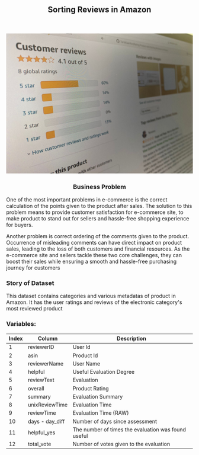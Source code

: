 <h2 align="center">Sorting Reviews in Amazon</h3>
<br>
<br>
<img algin="center" src="https://github.com/TarikKaanKoc/Rating.Product-and-Sorting.Reviews-in-Amazon/blob/main/image.jpeg"/>
<h3 align="center">Business Problem</h3>



One of the most important problems in e-commerce is the correct calculation of the points given to the product after 
sales. The solution to this problem means to provide customer satisfaction for e-commerce site, to make product to 
stand out for sellers and hassle-free shopping experience for buyers.

Another problem is correct ordering of the comments given to the product. Occurrence of misleading
comments can have direct impact on product sales, leading to the loss of both customers
and financial resources. As the e-commerce site and sellers tackle these two core challenges, 
they can boost their sales while ensuring a smooth and hassle-free purchasing journey for customers


### Story of Dataset

This dataset contains categories and various metadatas of product in Amazon. It has the user 
ratings and reviews of the electronic category's most reviewed product


### Variables:

Index | Column          | Description |
--- |-----------------| --- | 
1 | reviewerID      | User Id| 
2 | asin            | Product Id | 
3 | reviewerName    | User Name | 
4 | helpful         | Useful Evaluation Degree | 
5 | reviewText      | Evaluation |
6 | overall         | Product Rating |
7 | summary         | Evaluation Summary |
8 | unixReviewTime  | Evaluation Time |
9 | reviewTime      | Evaluation Time {RAW} |
10 | days - day_diff | Number of days since assessment |
11 | helpful_yes     | The number of times the evaluation was found useful |
12 | total_vote      | Number of votes given to the evaluation |